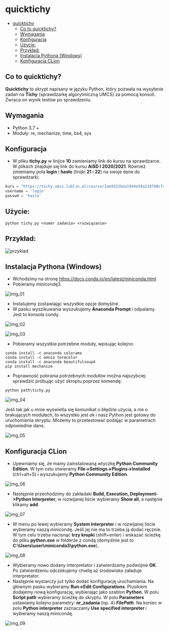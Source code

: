 # quicktichy

* [quicktichy](#quicktichy)
  * [Co to quicktichy?](#co-to-quicktichy)
  * [Wymagania](#wymagania)
  * [Konfiguracja](#konfiguracja)
  * [Użycie:](#użycie)
  * [Przykład:](#przykład)
  * [Instalacja Pythona (Windows)](#instalacja-pythona-windows)
  * [Konfiguracja CLion](#konfiguracja-clion)

## Co to quicktichy?

**Quicktichy** to skrypt napisany w języku Python, który pozwala na wysyłanie zadań na **Tichy** (sprawdzarkę algorytmiczną UMCS) za pomocą konsoli. Zwraca on wynik testów po sprawdzeniu.

## Wymagania
   * Python 3.7 +
   * Moduły: re, mechanize, time, bs4, sys

## Konfiguracja

* W pliku **tichy.py** w linijce **10** zamieniamy link do kursu na sprawdzarce. W plikach znajduje się link do kursu **AiSD I 2020/2021**. Również zmieniamy pola **login** i **hasło** (linijki **21** i **22**) na swoje dane do sprawdzarki.
```python
kurs = "https://tichy.umcs.lublin.pl/course/2ae9322bea1944e59a218708cfa9a793/"
username = 'login'
passwd = 'haslo'
```

## Użycie:
    python tichy.py <numer zadania> <rozwiązanie>
## Przykład:

![przyklad](https://i.imgur.com/ZJZnuPO.png)


## Instalacja Pythona (Windows)
- Wchodzimy na stronę https://docs.conda.io/en/latest/miniconda.html
- Pobieramy minicondę3.

![img_01](images/img_01.png?raw=true)

- Instalujemy zostawiając wszystkie opcje domyślne.
- W pasku wyszikuwania wyszukujemy **Anaconda Prompt** i odpalamy. Jest to konsola condy.

![img_02](images/img_02.png?raw=true)

![img_03](images/img_03.png?raw=true)

- Pobieramy wszystkie potrzebne moduły, wpisując kolejno:
```
conda install -c anaconda colorama
conda install -c omnia termcolor
conda install -c anaconda beautifulsoup4
pip install mechanize
```
- Poprawność pobrania potrzebnych modułów można najszybciej sprawdzić próbując użyć skroptu poprzez komendę:
```
python path\tichy.py
```
![img_04](images/img_04.png?raw=true)

Jeśli tak jak u mnie wyświetla się komunikat o błędzie użycia, a nie o brakujących modułach, to wszystko jest ok i nasz Python jest gotowy do uruchomienia skryptu. Możemy to przetestować podając w parametrach odpowiednie dane.

![img_05](images/img_05.png?raw=true)

## Konfiguracja CLion
- Upewniamy się, że mamy zainstalowaną wtyczkę **Python Community Edition**. W tym celu otwieramy **File->Settings->Plugins->Installed** (ctrl+alt+S) i wyszukujemy **Python Community Edition**.

![img_06](images/img_06.png?raw=true)

- Następnie przechodzimy do zakładaki **Build, Execution, Deployment->Python Interpreter**, w rozwijanej liście wybieramy **Show all**, a nastęnie klikamy **add**.

![img_07](images/img_07.png?raw=true)

- W menu po lewej wybieramy **System Interpreter** i w rozwijanej liście wybieramy naszą minicondę. Jeśli jej nie ma to trzeba ją dodać ręcznie. W tym celu trzeba nacisnąć **trzy kropki** (shift+enter) i wskazać ścieżkę do pliku **python.exe** w folderze z condą (domyślnie jest to **C:\Users\user\miniconda3\python.exe**).

![img_08](images/img_08.png?raw=true)

- Wybieramy nowo dodany interpretator i zatwierdzamy podwójnie **OK**. Po zatwierdzeniu odczekujemy chwilę aż środowisko załaduje interpretator.
- Następnie wystarczy już tylko dodać konfigurację uruchamiania. Na głównym pasku wybieramy **Run->Edit Configurations**. Plusikiem dodajemy nową konfigurację, wybierając jako szablon **Python**. W polu **Script path** wybieramy ścieżkę do skryptu. W polu **Parameters** ustawiamy kolejno parametry: **nr_zadania** (np. 4) **$FilePath$**. Na koniec w polu **Python interpreter** zaznaczamy **Use specified interpreter** i wybieramy naszą minicondę.

![img_09](images/img_09.png?raw=true)